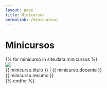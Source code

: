 ```yaml
---
layout: page
title: Minicursos
permalink: /minicursos/
---
```


<h1>Minicursos</h1>

<section class="atividades">
    {% for minicurso in site.data.minicursos %}
    <div class="atividade row">
        <div class="atividade-foto col-md-3 col-12">
            <img src="{{ site.baseurl }}/img/docentes/{{ minicurso.id_docente }}.jpg">
        </div>
        <div class="atividade-infos col-md-9 col-12">
            <div class="atividade-titulo">
                {{ minicurso.titulo }} | {{ minicurso.docente }}
            </div>
            <div class="atividade-resumo">
                <span>
                    {{ minicurso.resumo }}
                </span>
            </div>
        </div>
    </div>
    {% endfor %}
</section>